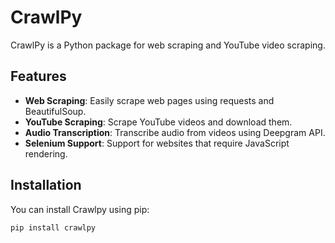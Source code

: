 # CrawlPy

CrawlPy is a Python package for web scraping and YouTube video scraping.

## Features

- **Web Scraping**: Easily scrape web pages using requests and BeautifulSoup.
- **YouTube Scraping**: Scrape YouTube videos and download them.
- **Audio Transcription**: Transcribe audio from videos using Deepgram API.
- **Selenium Support**: Support for websites that require JavaScript rendering.

## Installation

You can install Crawlpy using pip:

```bash
pip install crawlpy
